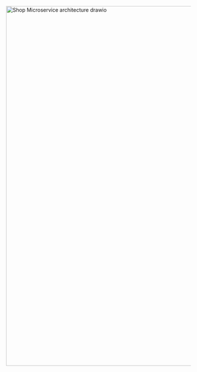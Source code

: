 <img width="1441" height="981" alt="Shop Microservice architecture drawio" src="https://github.com/user-attachments/assets/29fce9cd-983f-4726-a7e2-b25952f5935e" />

